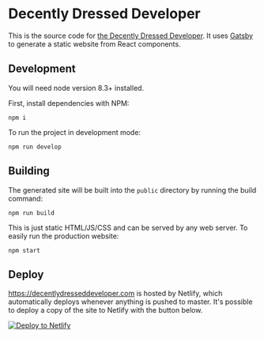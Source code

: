 # Decently Dressed Developer
This is the source code for [the Decently Dressed Developer](https://decentlydresseddeveloper.com).  It uses [Gatsby](https://www.gatsbyjs.org) to generate a static website from React components.

## Development

You will need node version 8.3+ installed.

First, install dependencies with NPM: 
```
npm i
```

To run the project in development mode:
```
npm run develop
```

## Building

The generated site will be built into the `public` directory by running the build command:
```
npm run build
```

This is just static HTML/JS/CSS and can be served by any web server.  To easily run the production website:
```
npm start
```

## Deploy

https://decentlydresseddeveloper.com is hosted by Netlify, which automatically deploys whenever anything is pushed to master.  It's possible to deploy a copy of the site to Netlify with the button below.

[![Deploy to Netlify](https://www.netlify.com/img/deploy/button.svg)](https://app.netlify.com/start/deploy?repository=https://github.com/Cowbacca/decently-dressed-developer)
